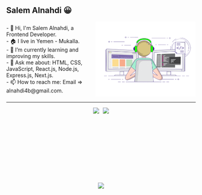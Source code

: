 ## Salem Alnahdi 😀

<div style="display: flex; align-items: center;justify-content: center">
  <div>
    - 👋 Hi, I'm Salem Alnahdi, a Frontend Developer.<br />
    - 🏠 I live in Yemen - Mukalla.<br />
    - 🌱 I’m currently learning and improving my skills.<br />
    - 💬 Ask me about: HTML, CSS, JavaScript, React.js, Node.js, Express.js,
    Next.js.<br />
    - 📫 How to reach me: Email => alnahdi4b@gmail.com.<br />
  </div>
  <img src="./giphy.gif" style="height: 200px; margin-left: 10px" />
</div>
<hr />
  <div style="display: flex; align-items: center;justify-content: center">
  <img
      src="https://github-readme-stats.vercel.app/api?username=AlnahdiSM&count_private=true&show_icons=true&hide_title=true"
      style="height: 180px"/>
    <img
      src="https://github-readme-stats.vercel.app/api/top-langs/?username=AlnahdiSM&hide_title=true&layout=compact"
      style="height: 180px; margin-left: 10px"/>
  </div>
  <div style="display: flex; align-items: center;justify-content: center">
    <img
      src="https://github-profile-trophy.vercel.app/?username=AlnahdiSM&theme=flat&no-frame=true& margin-w=30"
      style="margin-top: 20px"/>
  </div>

<!--
**AlnahdiSM/AlnahdiSM** is a ✨ _special_ ✨ repository because its `README.md` (this file) appears on your GitHub profile.

Here are some ideas to get you started:

- 🔭 I’m currently working on ...
- 🌱 I’m currently learning ...
- 👯 I’m looking to collaborate on ...
- 🤔 I’m looking for help with ...
- 💬 Ask me about ...
- 📫 How to reach me: ...
- 😄 Pronouns: ...
- ⚡ Fun fact: ...
-->
